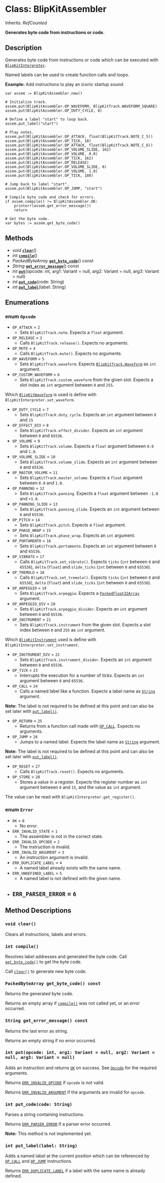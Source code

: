 # Class: BlipKitAssembler

Inherits: *RefCounted*

**Generates byte code from instructions or code.**

## Description

Generates byte code from instructions or code which can be executed with [`BlipKitInterpreter`](BlipKitInterpreter.md).

Named labels can be used to create function calls and loops.

**Example:** Add instructions to play an iconic startup sound:

```gdscript
var assem := BlipKitAssembler.new()

# Initialize track.
assem.put(BlipKitAssembler.OP_WAVEFORM, BlipKitTrack.WAVEFORM_SQUARE)
assem.put(BlipKitAssembler.OP_DUTY_CYCLE, 8)

# Define a label "start" to loop back.
assem.put_label("start")

# Play notes.
assem.put(BlipKitAssembler.OP_ATTACK, float(BlipKitTrack.NOTE_C_5))
assem.put(BlipKitAssembler.OP_TICK, 18)
assem.put(BlipKitAssembler.OP_ATTACK, float(BlipKitTrack.NOTE_C_6))
assem.put(BlipKitAssembler.OP_VOLUME_SLIDE, 162)
assem.put(BlipKitAssembler.OP_VOLUME, 0.0)
assem.put(BlipKitAssembler.OP_TICK, 162)
assem.put(BlipKitAssembler.OP_RELEASE)
assem.put(BlipKitAssembler.OP_VOLUME_SLIDE, 0)
assem.put(BlipKitAssembler.OP_VOLUME, 1.0)
assem.put(BlipKitAssembler.OP_TICK, 180)

# Jump back to label "start".
assem.put(BlipKitAssembler.OP_JUMP, "start")

# Compile byte code and check for errors.
if assem.compile() != BlipKitAssembler.OK:
    printerr(assem.get_error_message())
    return

# Get the byte code.
var bytes := assem.get_byte_code()
```
## Methods

- *void* [**`clear`**](#void-clear)()
- *int* [**`compile`**](#int-compile)()
- *PackedByteArray* [**`get_byte_code`**](#packedbytearray-get_byte_code-const)() const
- *String* [**`get_error_message`**](#string-get_error_message-const)() const
- *int* [**`put`**](#int-putopcode-int-arg1-variant--null-arg2-variant--null-arg3-variant--null)(opcode: int, arg1: Variant = null, arg2: Variant = null, arg3: Variant = null)
- *int* [**`put_code`**](#int-put_codecode-string)(code: String)
- *int* [**`put_label`**](#int-put_labellabel-string)(label: String)

## Enumerations

### enum `Opcode`

- `OP_ATTACK` = `2`
	- Sets `BlipKitTrack.note`. Expects a `float` argument.
- `OP_RELEASE` = `3`
	- Calls `BlipKitTrack.release()`. Expects no arguments.
- `OP_MUTE` = `4`
	- Calls `BlipKitTrack.mute()`. Expects no arguments.
- `OP_WAVEFORM` = `5`
	- Sets `BlipKitTrack.waveform`. Expects [`BlipKitTrack.Waveform`](#enum-blipkittrackwaveform) as `int` argument.
- `OP_CUSTOM_WAVEFORM` = `6`
	- Sets `BlipKitTrack.custom_waveform` from the given slot. Expects a slot index as `int` argument between `0` and `255`.

Which [`BlipKitWaveform`](BlipKitWaveform.md) is used is define with `BlipKitInterpreter.set_waveform`.
- `OP_DUTY_CYCLE` = `7`
	- Sets `BlipKitTrack.duty_cycle`. Expects an `int` argument between `0` and `15`
- `OP_EFFECT_DIV` = `8`
	- Sets `BlipKitTrack.effect_divider`. Expects an `int` argument between `0` and `65536`.
- `OP_VOLUME` = `9`
	- Sets `BlipKitTrack.volume`. Expects a `float` argument between `0.0` and `1.0`.
- `OP_VOLUME_SLIDE` = `10`
	- Sets `BlipKitTrack.volume_slide`. Expects an `int` argument between `0` and `65536`.
- `OP_MASTER_VOLUME` = `11`
	- Sets `BlipKitTrack.master_volume`. Expects a `float` argument between `0.0` and `1.0`.
- `OP_PANNING` = `12`
	- Sets `BlipKitTrack.panning`. Expects a `float` argument between `-1.0` and `+1.0`.
- `OP_PANNING_SLIDE` = `13`
	- Sets `BlipKitTrack.panning_slide`. Expects an `int` argument between `0` and `65536`.
- `OP_PITCH` = `14`
	- Sets `BlipKitTrack.pitch`. Expects a `float` argument.
- `OP_PHASE_WRAP` = `15`
	- Sets `BlipKitTrack.phase_wrap`. Expects an `int` argument.
- `OP_PORTAMENTO` = `16`
	- Sets `BlipKitTrack.portamento`. Expects an `int` argument between `0` and `65536`.
- `OP_VIBRATO` = `17`
	- Calls `BlipKitTrack.set_vibrato()`. Expects `ticks` (`int` between `0` and `65536`), `delta` (`float`) and `slide_ticks` (`int` between `0` and `65536`).
- `OP_TREMOLO` = `18`
	- Calls `BlipKitTrack.set_tremolo()`. Expects `ticks` (`int` between `0` and `65536`), `delta` (`float`) and `slide_ticks` (`int` between `0` and `65536`).
- `OP_ARPEGGIO` = `19`
	- Sets `BlipKitTrack.arpeggio`. Expects a [`PackedFloat32Array`](https://docs.godotengine.org/en/stable/classes/class_packedfloat32array.html) argument.
- `OP_ARPEGGIO_DIV` = `20`
	- Sets `BlipKitTrack.arpeggio_divider`. Expects an `int` argument between `0` and `65536`.
- `OP_INSTRUMENT` = `21`
	- Sets `BlipKitTrack.instrument` from the given slot. Expects a slot index between `0` and `255` as `int` argument.

Which [`BlipKitInstrument`](BlipKitInstrument.md) used is define with `BlipKitInterpreter.set_instrument`.
- `OP_INSTRUMENT_DIV` = `22`
	- Sets `BlipKitTrack.instrument_divider`. Expects an `int` argument between `0` and `65536`.
- `OP_TICK` = `23`
	- Interrupts the execution for a number of *ticks*. Expects an `int` argument between `0` and `65536`.
- `OP_CALL` = `24`
	- Calls a named label like a function. Expects a label name as [`String`](https://docs.godotengine.org/en/stable/classes/class_string.html) argument.

**Note:** The label is not required to be defined at this point and can also be set later with [`put_label()`](#int-put_labellabel-string).
- `OP_RETURN` = `25`
	- Returns from a function call made with [`OP_CALL`](#op_call). Expects no arguments.
- `OP_JUMP` = `26`
	- Jumps to a named label. Expects the label name as [`String`](https://docs.godotengine.org/en/stable/classes/class_string.html) argument.

**Note:** The label is not required to be defined at this point and can also be set later with [`put_label()`](#int-put_labellabel-string).
- `OP_RESET` = `27`
	- Calls `BlipKitTrack.reset()`. Expects no arguments.
- `OP_STORE` = `28`
	- Stores a value in a register. Expects the register number as `int` argument between `0` and `15`, and the value as `int` argument.

The value can be read with `BlipKitInterpreter.get_register()`.

### enum `Error`

- `OK` = `0`
	- No error.
- `ERR_INVALID_STATE` = `1`
	- The assembler is not in the correct state.
- `ERR_INVALID_OPCODE` = `2`
	- The instruction is invalid.
- `ERR_INVALID_ARGUMENT` = `3`
	- An instruction argument is invalid.
- `ERR_DUPLICATE_LABEL` = `4`
	- A named label already exists with the same name.
- `ERR_UNDEFINED_LABEL` = `5`
	- A named label is not defined with the given name.
- `ERR_PARSER_ERROR` = `6`
	- 

## Method Descriptions

### `void clear()`

Clears all instructions, labels and errors.

### `int compile()`

Resolves label addresses and generated the byte code. Call [`get_byte_code()`](#packedbytearray-get_byte_code-const) to get the byte code.

Call [`clear()`](#void-clear) to generate new byte code.

### `PackedByteArray get_byte_code() const`

Returns the generated byte code.

Returns an empty array if [`compile()`](#int-compile) was not called yet, or an error occurred.

### `String get_error_message() const`

Returns the last error as string.

Returns an empty string if no error occurred.

### `int put(opcode: int, arg1: Variant = null, arg2: Variant = null, arg3: Variant = null)`

Adds an instruction and returns [`OK`](#ok) on success. See [`Opcode`](#enum-opcode) for the required arguments.

Returns [`ERR_INVALID_OPCODE`](#err_invalid_opcode) if `opcode` is not valid.

Returns [`ERR_INVALID_ARGUMENT`](#err_invalid_argument) if the arguments are invalid for `opcode`.

### `int put_code(code: String)`

Parses a string containing instructions.

Returns [`ERR_PARSER_ERROR`](#err_parser_error) if a parser error occurred.

**Note:** This method is not implemented yet.

### `int put_label(label: String)`

Adds a named label at the current position which can be referenced by [`OP_CALL`](#op_call) and [`OP_JUMP`](#op_jump) instructions.

Returns [`ERR_DUPLICATE_LABEL`](#err_duplicate_label) if a label with the same name is already defined.


